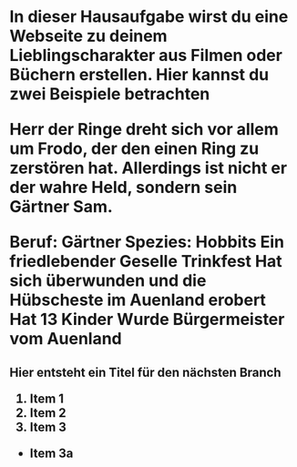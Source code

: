 <h1>In dieser Hausaufgabe wirst du eine Webseite zu deinem Lieblingscharakter 
aus Filmen oder Büchern erstellen. Hier kannst du zwei Beispiele betrachten

Herr der Ringe dreht sich vor allem um Frodo, der den einen Ring zu zerstören hat. Allerdings ist nicht er der wahre Held, sondern sein Gärtner Sam.

Beruf: Gärtner
Spezies: Hobbits
Ein friedlebender Geselle
Trinkfest
Hat sich überwunden und die Hübscheste im Auenland erobert
Hat 13 Kinder
Wurde Bürgermeister vom Auenland

<h2> Hier entsteht ein Titel für den nächsten Branch

1. Item 1
2. Item 2
3. Item 3
* Item 3a

